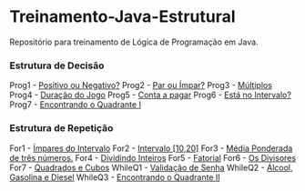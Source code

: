 # Treinamento-Java-Estrutural
Repositório para treinamento de Lógica de Programação em Java.

### Estrutura de Decisão

Prog1 - [Positivo ou Negativo?](https://github.com/Kaiquered/Treinamento-Java-Estruturado/blob/master/Programs/if-else-switch/Prog1.java)
Prog2 - [Par ou Ímpar?](https://github.com/Kaiquered/Treinamento-Java-Estruturado/blob/master/Programs/if-else-switch/Prog2.java)
Prog3 - [Múltiplos](https://github.com/Kaiquered/Treinamento-Java-Estruturado/blob/master/Programs/if-else-switch/Prog3.java)
Prog4 - [Duração do Jogo](https://github.com/Kaiquered/Treinamento-Java-Estruturado/blob/master/Programs/if-else-switch/Prog4.java)
Prog5 - [Conta a pagar](https://github.com/Kaiquered/Treinamento-Java-Estruturado/blob/master/Programs/if-else-switch/Prog5.java)
Prog6 - [Está no Intervalo?](https://github.com/Kaiquered/Treinamento-Java-Estruturado/blob/master/Programs/if-else-switch/Prog6.java)
Prog7 - [Encontrando o Quadrante I](https://github.com/Kaiquered/Treinamento-Java-Estruturado/blob/master/Programs/if-else-switch/Prog7.java)

### Estrutura de Repetição

For1 - [Ímpares do Intervalo](https://github.com/Kaiquered/Treinamento-Java-Estruturado/blob/master/Programs/loops/ForQ1.java)
For2 - [Intervalo [10,20]](https://github.com/Kaiquered/Treinamento-Java-Estruturado/blob/master/Programs/loops/ForQ2.java)
For3 - [Média Ponderada de três números.](https://github.com/Kaiquered/Treinamento-Java-Estruturado/blob/master/Programs/loops/ForQ3.java)
For4 - [Dividindo Inteiros](https://github.com/Kaiquered/Treinamento-Java-Estruturado/blob/master/Programs/loops/ForQ4.java)
For5 - [Fatorial](https://github.com/Kaiquered/Treinamento-Java-Estruturado/blob/master/Programs/loops/ForQ5.java)
For6 - [Os Divisores](https://github.com/Kaiquered/Treinamento-Java-Estruturado/blob/master/Programs/loops/ForQ6.java)
For7 - [Quadrados e Cubos](https://github.com/Kaiquered/Treinamento-Java-Estruturado/blob/master/Programs/loops/ForQ7.java)
WhileQ1 - [Validação de Senha](https://github.com/Kaiquered/Treinamento-Java-Estruturado/blob/master/Programs/loops/WhileQ1.java)
WhileQ2 - [Álcool, Gasolina e Diesel](https://github.com/Kaiquered/Treinamento-Java-Estruturado/blob/master/Programs/loops/WhileQ2.java)
WhileQ3 - [Encontrando o Quadrante II](https://github.com/Kaiquered/Treinamento-Java-Estruturado/blob/master/Programs/loops/WhileQ3.java)


